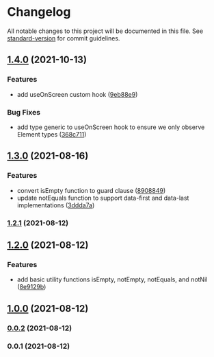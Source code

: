 # Changelog

All notable changes to this project will be documented in this file. See [standard-version](https://github.com/conventional-changelog/standard-version) for commit guidelines.

## [1.4.0](https://github.com/growthops-digital/ext-ts/compare/v1.3.0...v1.4.0) (2021-10-13)


### Features

* add useOnScreen custom hook ([9eb88e9](https://github.com/growthops-digital/ext-ts/commit/9eb88e939b180c9bf2ac4eb5130cb040443bfdce))


### Bug Fixes

* add type generic to useOnScreen hook to ensure we only observe Element types ([368c711](https://github.com/growthops-digital/ext-ts/commit/368c711e2b0d2f23da25f9712ffd6627b82597b0))

## [1.3.0](https://github.com/growthops-digital/ext-ts/compare/v1.2.1...v1.3.0) (2021-08-16)


### Features

* convert isEmpty function to guard clause ([8908849](https://github.com/growthops-digital/ext-ts/commit/8908849e40b00f7a1b9e45348e4b73e9f36b17ba))
* update notEquals function to support data-first and data-last implementations ([3ddda7a](https://github.com/growthops-digital/ext-ts/commit/3ddda7aad391fa73d83ae106438844bd3e6729bd))

### [1.2.1](https://github.com/growthops-digital/ext-ts/compare/v1.2.0...v1.2.1) (2021-08-12)

## [1.2.0](https://github.com/growthops-digital/ext-ts/compare/v1.0.0...v1.2.0) (2021-08-12)


### Features

* add basic utility functions isEmpty, notEmpty, notEquals, and notNil ([8e9129b](https://github.com/growthops-digital/ext-ts/commit/8e9129b97320c46ffaab009cfed8e7feda048ef8))

## [1.0.0](https://github.com/growthops-digital/ext-ts/compare/v0.0.2...v1.0.0) (2021-08-12)

### [0.0.2](https://github.com/growthops-digital/ext-ts/compare/v0.0.1...v0.0.2) (2021-08-12)

### 0.0.1 (2021-08-12)
